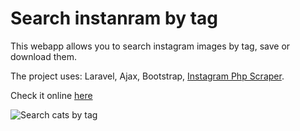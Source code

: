 # Search instanram by tag

This webapp allows you to search instagram images by tag, save or download them.

The project uses: Laravel, Ajax, Bootstrap, [Instagram Php Scraper](https://github.com/postaddictme/instagram-php-scraper).

Check it online [here](http://sheltered-ravine-60676.herokuapp.com/)

![Search cats by tag](https://i.ibb.co/rfPrN6K/cats-search-instagram.png "Main page - search cats by tag")
